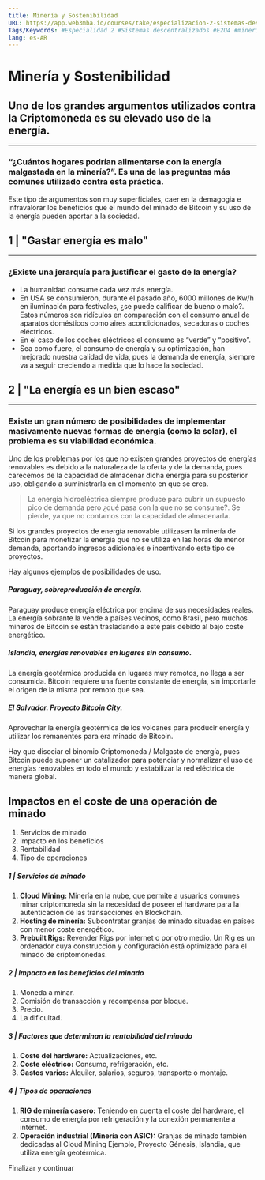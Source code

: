 ```yaml
---
title: Minería y Sostenibilidad
URL: https://app.web3mba.io/courses/take/especializacion-2-sistemas-descentralizados/texts/41311639-mineria-y-sostenibilidad
Tags/Keywords: #Especialidad 2 #Sistemas descentralizados #E2U4 #mineria y sostenibilidad #mineria #
lang: es-AR
---
```

# Minería y Sostenibilidad

## Uno de los grandes argumentos utilizados contra la Criptomoneda es su elevado uso de la energía. 

---

### “¿Cuántos hogares podrían alimentarse con la energía malgastada en la minería?”. Es una de las preguntas más comunes utilizado contra esta práctica.

Este tipo de argumentos son muy superficiales, caer en la demagogia e infravalorar los beneficios que el mundo del minado de Bitcoin y su uso de la energía pueden aportar a la sociedad.

  

## 1 | "Gastar energía es malo" 

---

### ¿Existe una jerarquía para justificar el gasto de la energía?

- La humanidad consume cada vez más energía.
- En USA se consumieron, durante el pasado año, 6000 millones de Kw/h en iluminación para festivales, ¿se puede calificar de bueno o malo?. Estos números son ridículos en comparación con el consumo anual de aparatos domésticos como aires acondicionados, secadoras o coches eléctricos. 
- En el caso de los coches eléctricos el consumo es “verde” y “positivo”.
- Sea como fuere, el consumo de energía y su optimización, han mejorado nuestra calidad de vida, pues la demanda de energía, siempre va a seguir creciendo a medida que lo hace la sociedad.

  

## 2 | "La energía es un bien escaso"

---

### Existe un gran número de posibilidades de implementar masivamente nuevas formas de energía (como la solar), el problema es su viabilidad económica.

Uno de los problemas por los que no existen grandes proyectos de energías renovables es debido a la naturaleza de la oferta y de la demanda, pues carecemos de la capacidad de almacenar dicha energía para su posterior uso, obligando a suministrarla en el momento en que se crea.

> La energía hidroeléctrica siempre produce para cubrir un supuesto pico de demanda pero ¿qué pasa con la que no se consume?. Se pierde, ya que no contamos con la capacidad de almacenarla.

Si los grandes proyectos de energía renovable utilizasen la minería de Bitcoin para monetizar la energía que no se utiliza en las horas de menor demanda, aportando ingresos adicionales e incentivando este tipo de proyectos.

Hay algunos ejemplos de posibilidades de uso.

  

##### Paraguay, sobreproducción de energía.

Paraguay produce energía eléctrica por encima de sus necesidades reales. La energía sobrante la vende a países vecinos, como Brasil, pero muchos mineros de Bitcoin se están trasladando a este país debido al bajo coste energético.

  

##### Islandia, energías renovables en lugares sin consumo.

La energia geotérmica producida en lugares muy remotos, no llega a ser consumida. Bitcoin requiere una fuente constante de energía, sin importarle el origen de la misma por remoto que sea.

  

##### El Salvador. Proyecto Bitcoin City.

Aprovechar la energía geotérmica de los volcanes para producir energía y utilizar los remanentes para era minado de Bitcoin.

Hay que disociar el binomio Criptomoneda / Malgasto de energía, pues Bitcoin puede suponer un catalizador para potenciar y normalizar el uso de energías renovables en todo el mundo y estabilizar la red eléctrica de manera global.

  

  

## Impactos en el coste de una operación de minado

1. Servicios de minado
2. Impacto en los beneficios
3. Rentabilidad
4. Tipo de operaciones

  

##### 1 | Servicios de minado

1. **Cloud Mining:** Minería en la nube, que permite a usuarios comunes minar criptomoneda sin la necesidad de poseer el hardware para la autenticación de las transacciones en Blockchain.
2. **Hosting de minería:** Subcontratar granjas de minado situadas en países con menor coste energético.
3. **Prebuilt Rigs:** Revender Rigs por internet o por otro medio. Un Rig es un ordenador cuya construcción y configuración está optimizado para el minado de criptomonedas.

  

##### 2 | Impacto en los beneficios del minado

1. Moneda a minar.
2. Comisión de transacción y recompensa por bloque.
3. Precio.
4. La dificultad.

  

##### 3 | Factores que determinan la rentabilidad del minado

1. **Coste del hardware:** Actualizaciones, etc.
2. **Coste eléctrico:** Consumo, refrigeración, etc.
3. **Gastos varios:** Alquiler, salarios, seguros, transporte o montaje.

  

##### 4 | Tipos de operaciones

1. **RIG de minería casero:** Teniendo en cuenta el coste del hardware, el consumo de energía por refrigeración y la conexión permanente a internet.
2. **Operación industrial (Minería con ASIC):** Granjas de minado también dedicadas al Cloud Mining Ejemplo, Proyecto Génesis, Islandia, que utiliza energía geotérmica.

Finalizar y continuar